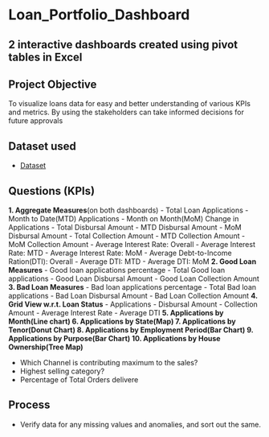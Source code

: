 # Loan_Portfolio_Dashboard
## 2 interactive dashboards created using pivot tables in Excel
## Project Objective
To visualize loans data for easy and better understanding of various KPIs and metrics. By using the stakeholders can take informed decisions for future approvals

## Dataset used
- <a href="https://github.com/bharat6174/Loan_Portfolio_Dashboards/blob/main/The%20Project%20-%20Data_Pivots_Dashboard.xlsx">Dataset</a>

## Questions (KPIs)
**1. Aggregate Measures**(on both dashboards)
    - Total Loan Applications
        - Month to Date(MTD) Applications
        - Month on Month(MoM) Change in Applications
    - Total Disbursal Amount
        - MTD Disbursal Amount
        - MoM Disbursal Amount
    - Total Collection Amount
        - MTD Collection Amount
        - MoM Collection Amount
    - Average Interest Rate: Overall
        - Average Interest Rate: MTD
        - Average Interest Rate: MoM
    - Average Debt-to-Income Ration(DTI): Overall
        - Average DTI: MTD
        - Average DTI: MoM
**2. Good Loan Measures**
      - Good loan applications percentage
      - Total Good loan applications
      - Good Loan Disbursal Amount
      - Good Loan Collection Amount
**3. Bad Loan Measures**
      - Bad loan applications percentage
      - Total Bad loan applications
      - Bad Loan Disbursal Amount
      - Bad Loan Collection Amount
**4. Grid View w.r.t. Loan Status**
      - Applications
      - Disbursal Amount
      - Collection Amount
      - Average Interest Rate
      - Average DTI
**5. Applications by Month(Line chart)
6. Applications by State(Map)
7. Applications by Tenor(Donut Chart)
8. Applications by Employment Period(Bar Chart)
9. Applications by Purpose(Bar Chart)
10. Applications by House Ownership(Tree Map)**



- Which Channel is contributing maximum to the sales?
- Highest selling category?
- Percentage of Total Orders delivere

## Process
- Verify data for any missing values and anomalies, and sort out the same.

